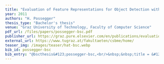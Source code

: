 ```yaml
---
title: "Evaluation of Feature Representations for Object Detection with Boosted Classifiers"
year: 2011
authors: "H. Possegger"
thesis_type: "Bachelor's thesis"
venue: "Graz University of Technology, Faculty of Computer Science"
pdf_url: /files/papers/possegger-bsc.pdf
publisher_url: https://graz.pure.elsevier.com/en/publications/evaluation-of-feature-representations-for-object-detection-with-b
external_url: https://www.tugraz.at/fakultaeten/csbme/home/
teaser_img: /images/teaser/hat-bsc.webp
bib_id: possegger-bsc
bib_entry: "@bscthesis&#123;possegger-bsc,<br/>&nbsp;&nbsp;title = &#123;Evaluation of Feature Representations for Object Detection with Boosted Classifiers&#125;,<br/>&nbsp;&nbsp;author = &#123;H. Possegger&#125;,<br/>&nbsp;&nbsp;school = &#123;Graz University of Technology, Faculty of Computer Science&#125;,<br/>&nbsp;&nbsp;year = &#123;2011&#125;<br/>&#125;"
---
```

